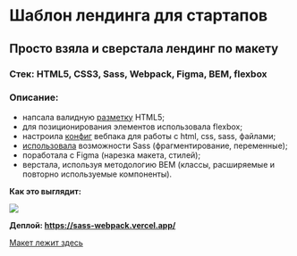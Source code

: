 <h1> Шаблон лендинга для стартапов </h1>
<h2> Просто взяла и сверстала лендинг по макету </h2>

### Стек: HTML5, CSS3, Sass, Webpack, Figma, BEM, flexbox

### Описание: 
- напсала валидную [разметку](https://github.com/Idzanaagi/sass-webpack/blob/main/index.html) HTML5;
- для позиционирования элементов использовала flexbox;
- настроила [конфиг](https://github.com/Idzanaagi/sass-webpack/blob/main/webpack.config.cjs) вебпака для работы с html, css, sass, файлами;
- [использовала](https://github.com/Idzanaagi/sass-webpack/tree/main/src/scss) возможности Sass (фрагментирование, переменные);
- поработала с Figma (нарезка макета, стилей);
- верстала, используя методологию BEM (классы, расширяемые и повторно используемые компоненты).

<b> Как это выглядит: </b>

<img src="https://github.com/Idzanaagi/sass-webpack/blob/main/src/demo/demo.gif">
 
<b> Деплой: https://sass-webpack.vercel.app/ </b>

[Макет лежит здесь](https://www.figma.com/community/file/1073934470603988422) 
